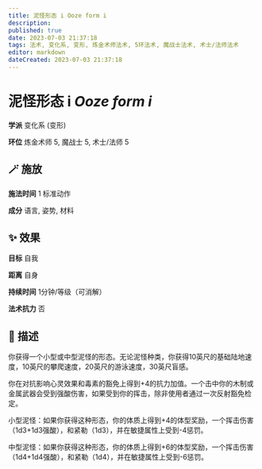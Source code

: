 ```yaml
---
title: 泥怪形态 i Ooze form i
description: 
published: true
date: 2023-07-03 21:37:18
tags: 法术, 变化系, 变形, 炼金术师法术, 5环法术, 魔战士法术, 术士/法师法术
editor: markdown
dateCreated: 2023-07-03 21:37:18
---
```


# **泥怪形态 i** *Ooze form i*

**学派** 变化系 (变形) 

**环位** 炼金术师 5, 魔战士 5, 术士/法师 5

## 🪄 施放

**施法时间** 1 标准动作

**成分** 语言, 姿势, 材料

## ✨ 效果 

**目标** 自我 

**距离** 自身  

**持续时间** 1分钟/等级（可消解） 

**法术抗力** 否

## 📖 描述

你获得一个小型或中型泥怪的形态。无论泥怪种类，你获得10英尺的基础陆地速度，10英尺的攀爬速度，20英尺的游泳速度，30英尺盲感。

你在对抗影响心灵效果和毒素的豁免上得到+4的抗力加值。一个击中你的木制或金属武器会受到强酸伤害，如果受到你的挥击，除非使用者通过一次反射豁免检定。

小型泥怪：如果你获得这种形态，你的体质上得到+4的体型奖励，一个挥击伤害（1d3+1d3强酸），和紧勒（1d3），并在敏捷属性上受到-4惩罚。

中型泥怪：如果你获得这种形态，你的体质上得到+6的体型奖励，一个挥击伤害（1d4+1d4强酸），和紧勒（1d4），并在敏捷属性上受到-6惩罚。
    